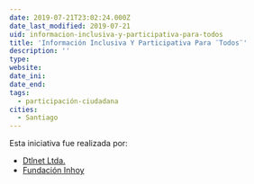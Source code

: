 ```yaml
---
date: 2019-07-21T23:02:24.000Z
date_last_modified: 2019-07-21
uid: informacion-inclusiva-y-participativa-para-todos
title: 'Información Inclusiva Y Participativa Para ¨Todos¨'
description: ''
type: 
website: 
date_ini: 
date_end: 
tags:
  - participación-ciudadana
cities: 
  - Santiago
---
```


Esta iniciativa fue realizada por:

- [Dtlnet Ltda.](/organizaciones/dtlnet-ltda)
- [Fundación Inhoy](/organizaciones/fundacion-inhoy)
